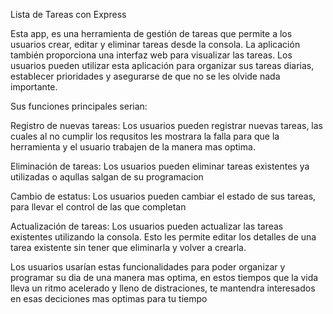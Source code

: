 Lista de Tareas con Express

Esta app, es una herramienta de gestión de tareas que permite a los usuarios crear, editar y eliminar tareas desde la consola. La aplicación también proporciona una interfaz web para visualizar las tareas. Los usuarios pueden utilizar esta aplicación para organizar sus tareas diarias, establecer prioridades y asegurarse de que no se les olvide nada importante.

Sus funciones principales serian:

Registro de nuevas tareas: Los usuarios pueden registrar nuevas tareas, las cuales al no cumplir los requsitos les mostrara la falla para que la herramienta y el usuario trabajen de la manera mas optima.

Eliminación de tareas: Los usuarios pueden eliminar tareas existentes ya utilizadas o aqullas salgan de su programacion

Cambio de estatus: Los usuarios pueden cambiar el estado de sus tareas, para llevar el control de las que completan

Actualización de tareas: Los usuarios pueden actualizar las tareas existentes utilizando la consola. Esto les permite editar los detalles de una tarea existente sin tener que eliminarla y volver a crearla.

Los usuarios usarían estas funcionalidades para poder organizar y programar su dia de una manera mas optima, en estos tiempos que la vida lleva un ritmo acelerado y lleno de distraciones, te mantendra interesados en esas deciciones mas optimas para tu tiempo
